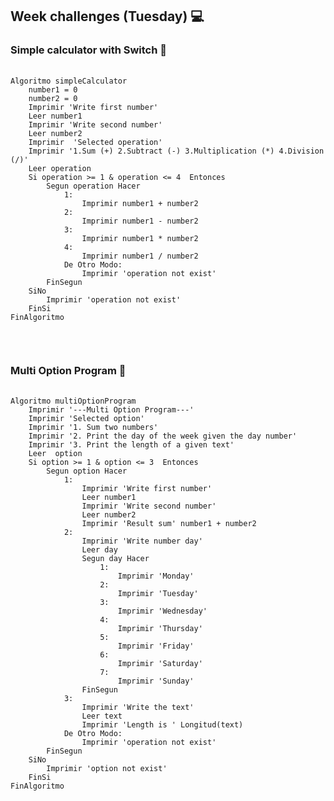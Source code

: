 <h2>Week challenges (Tuesday) 💻</h2>

<h3>Simple calculator with Switch 📝</h3>
<pre>
  <code>
Algoritmo simpleCalculator
	number1 = 0
	number2 = 0
	Imprimir 'Write first number'
	Leer number1
	Imprimir 'Write second number'
	Leer number2
	Imprimir  'Selected operation'
	Imprimir '1.Sum (+) 2.Subtract (-) 3.Multiplication (*) 4.Division (/)'
	Leer operation
	Si operation >= 1 & operation <= 4  Entonces
		Segun operation Hacer
			1: 
				Imprimir number1 + number2
			2: 
				Imprimir number1 - number2
			3: 
				Imprimir number1 * number2
			4: 
				Imprimir number1 / number2
			De Otro Modo:
				Imprimir 'operation not exist'
		FinSegun
	SiNo
		Imprimir 'operation not exist'
	FinSi
FinAlgoritmo  
   </code>
</pre>

</br>

<h3>Multi Option Program 📝</h3>
<pre>
  <code>
Algoritmo multiOptionProgram
	Imprimir '---Multi Option Program---'
	Imprimir 'Selected option'
	Imprimir '1. Sum two numbers'
	Imprimir '2. Print the day of the week given the day number'
	Imprimir '3. Print the length of a given text'
	Leer  option
	Si option >= 1 & option <= 3  Entonces
		Segun option Hacer
			1: 
				Imprimir 'Write first number'
				Leer number1
				Imprimir 'Write second number'
				Leer number2
				Imprimir 'Result sum' number1 + number2
			2: 
				Imprimir 'Write number day'
				Leer day
				Segun day Hacer
					1:
						Imprimir 'Monday'
					2:
						Imprimir 'Tuesday'
					3:
						Imprimir 'Wednesday'
					4:
						Imprimir 'Thursday'
					5:
						Imprimir 'Friday'
					6:
						Imprimir 'Saturday'
					7:
						Imprimir 'Sunday'
				FinSegun
			3: 
				Imprimir 'Write the text'
				Leer text
				Imprimir 'Length is ' Longitud(text)
			De Otro Modo:
				Imprimir 'operation not exist'
		FinSegun
	SiNo
		Imprimir 'option not exist'
	FinSi
FinAlgoritmo
   </code>
</pre>